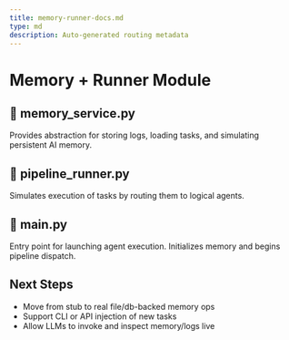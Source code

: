 ```yaml
---
title: memory-runner-docs.md
type: md
description: Auto-generated routing metadata
---
```


# Memory + Runner Module

## 🧠 memory_service.py
Provides abstraction for storing logs, loading tasks, and simulating persistent AI memory.

## 🔁 pipeline_runner.py
Simulates execution of tasks by routing them to logical agents.

## 🚀 main.py
Entry point for launching agent execution. Initializes memory and begins pipeline dispatch.

## Next Steps
- Move from stub to real file/db-backed memory ops
- Support CLI or API injection of new tasks
- Allow LLMs to invoke and inspect memory/logs live


<!-- linked feature: memory bank -->

<!-- linked feature: pipelines -->

<!-- linked feature: checklists -->

<!-- linked feature: routines -->

<!-- linked feature: identities -->

<!-- linked feature: goals -->

<!-- linked feature: specs -->

<!-- linked feature: schemas -->

<!-- linked feature: config -->

<!-- linked feature: diary -->

<!-- linked feature: evaluation -->

<!-- linked feature: feedbacks -->

<!-- linked feature: forecasts -->

<!-- linked feature: governance -->

<!-- linked feature: intents -->

<!-- linked feature: plans -->

<!-- linked feature: simulations -->

<!-- linked feature: tests -->

<!-- linked feature: tooling -->

<!-- linked feature: routing metadata -->